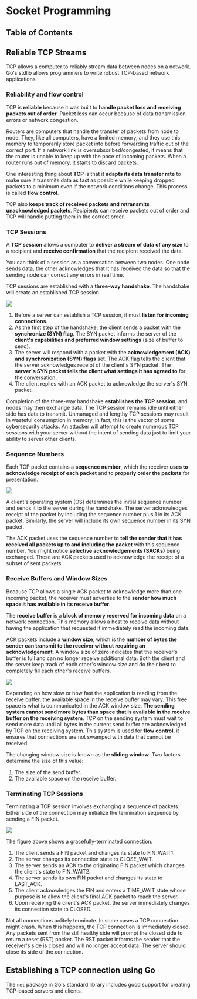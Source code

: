 # Socket Programming

## Table of Contents

## Reliable TCP Streams

TCP allows a computer to reliably stream data between nodes on a network. Go's stdlib allows programmers to write robust TCP-based network applications.

### Reliability and flow control

TCP is **reliable** because it was built to **handle packet loss and receiving packets out of order**. Packet loss can occur because of data transmission errors or network congestion. 

Routers are computers that handle the transfer of packets from node to node. They, like all computers, have a limited memory, and they use this memory to temporarily store packet info before forwarding traffic out of the correct port. If a network link is oversubscribed/congested, it means that the router is unable to keep up with the pace of incoming packets. When a router runs out of memory, it starts to discard packets.

One interesting thing about **TCP** is that it **adapts its data transfer rate** to make sure it transmits data as fast as possible while keeping dropped packets to a minimum even if the network conditions change. This process is called **flow control**.

TCP also **keeps track of received packets and retransmits unacknowledged packets**. Recipients can receive packets out of order and TCP will handle putting them in the correct order.

### TCP Sessions

A **TCP session** allows a computer to **deliver a stream of data of any size** to a recipient and **receive confirmation** that the recipient received the data.

You can think of a session as a conversation between two nodes. One node sends data, the other acknowledges that it has received the data so that the sending node can correct any errors in real time.

TCP sessions are established with a **three-way handshake**. The handshake will create an established TCP session.

<img src="./2_image/three_way_handshake.png">

1. Before a server can establish a TCP session, it must **listen for incoming connections**.
2. As the first step of the handshake, the client sends a packet with the **synchronize (SYN) flag**. The SYN packet informs the server of the **client's capabilities and preferred window settings** (size of buffer to send).
3. The server will respond with a packet with the **acknowledgement (ACK) and synchronization (SYN) flags** set. The ACK flag tells the client that the server acknowledges receipt of the client's SYN packet. The **server's SYN packet tells the client what settings it has agreed to** for the conversation.
4. The client replies with an ACK packet to acknowledge the server's SYN packet.

Completion of the three-way handshake **establishes the TCP session**, and nodes may then exchange data. The TCP session remains idle until either side has data to transmit. Unmanaged and lengthy TCP sessions may result in wasteful consumption in memory, in fact, this is the vector of some cybersecurity attacks. An attacker will attempt to create numerous TCP sessions with your server without the intent of sending data just to limit your ability to server other clients.

### Sequence Numbers

Each TCP packet contains a **sequence number**, which the receiver **uses to acknowledge receipt of each packet** and to **properly order the packets** for presentation.

<img src="./2_image/seq_nums.png">

A client's operating system (OS) determines the initial sequence number and sends it to the server during the handshake. The server acknowledges receipt of the packet by including the sequence number plus 1 in its ACK packet. Similarly, the server will include its own sequence number in its SYN packet.

The ACK packet uses the sequence number to **tell the sender that it has received all packets up to and including the packet** with this sequence number. You might notice **selective acknowledgements (SACKs)** being exchanged. These are ACK packets used to acknowledge the receipt of a subset of sent packets.

### Receive Buffers and Window Sizes

Because TCP allows a single ACK packet to acknowledge more than one incoming packet, the receiver must advertise to the **sender how much space it has available in its receive buffer**.

The **receive buffer** is a **block of memory reserved for incoming data** on a network connection. This memory allows a host to receive data without having the application that requested it immediately read the incoming data.

ACK packets include a **window size**, which is the **number of bytes the sender can transmit to the receiver without requiring an acknowledgement**. A window size of zero indicates that the receiver's buffer is full and can no longer receive additional data.  Both the client and the server keep track of each other's window size and do their best to completely fill each other's receive buffers. 

<img src="./2_image/window_size.png">

Depending on how slow or how fast the application is reading from the receive buffer, the available space in the receive buffer may vary. This free space is what is communicated in the ACK window size. **The sending system cannot send more bytes than space that is available in the receive buffer on the receiving system**. TCP on the sending system must wait to send more data until all bytes in the current send buffer are acknowledged by TCP on the receiving system. This system is used for **flow control**, it ensures that connections are not swamped with data that cannot be received.

The changing window size is known as the **sliding window**. Two factors determine the size of this value:
1. The size of the send buffer.
2. The available space on the receive buffer.

### Terminating TCP Sessions

Terminating a TCP session involves exchanging a sequence of packets. Either side of the connection may initialize the termination sequence by sending a FIN packet.

<img src="./2_image/tcp_termination.png">

The figure above shows a gracefully-terminated connection.

1. The client sends a FIN packet and changes its state to FIN_WAIT1.
2. The server changes its connection state to CLOSE_WAIT.
3. The server sends an ACK to the originating FIN packet which changes the client's state to FIN_WAIT2.
4. The server sends its own FIN packet and changes its state to LAST_ACK.
5. The client acknowledges the FIN and enters a TIME_WAIT state whose purpose is to allow the client's final ACK packet to reach the server.
6. Upon receiving the client's ACK packet, the server immediately changes its connection state to CLOSED.

Not all connections politely terminate. In some cases a TCP connection might crash. When this happens, the TCP connection is immediately closed. Any packets sent from the still healthy side will prompt the closed side to return a reset (RST) packet. The RST packet informs the sender that the receiver's side is closed and will no longer accept data. The server should close its side of the connection.

## Establishing a TCP connection using Go

The `net` package in Go's standard library includes good support for creating TCP-based servers and clients.


